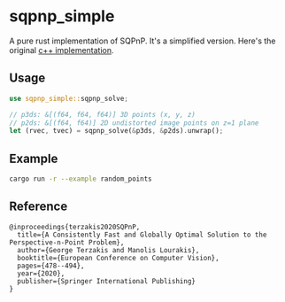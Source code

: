 # sqpnp_simple

A pure rust implementation of SQPnP. It's a simplified version. Here's the original [c++ implementation](https://github.com/terzakig/sqpnp).

## Usage
```rust
use sqpnp_simple::sqpnp_solve;

// p3ds: &[(f64, f64, f64)] 3D points (x, y, z)
// p2ds: &[(f64, f64)] 2D undistorted image points on z=1 plane
let (rvec, tvec) = sqpnp_solve(&p3ds, &p2ds).unwrap();
```

## Example
```sh
cargo run -r --example random_points
```

## Reference
```
@inproceedings{terzakis2020SQPnP,
  title={A Consistently Fast and Globally Optimal Solution to the Perspective-n-Point Problem},
  author={George Terzakis and Manolis Lourakis},
  booktitle={European Conference on Computer Vision},
  pages={478--494},
  year={2020},
  publisher={Springer International Publishing}
}
```